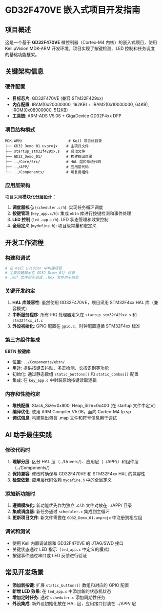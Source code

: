 # GD32F470VE 嵌入式项目开发指南

## 项目概述

这是一个基于 **GD32F470VE** 微控制器（Cortex-M4 内核）的嵌入式项目，使用 Keil µVision MDK-ARM 开发环境。项目实现了按键检测、LED 控制和任务调度的基础功能框架。

## 关键架构信息

### 硬件配置
- **目标芯片**: GD32F470VE (兼容 STM32F429xx)
- **内存配置**: IRAM(0x20000000, 192KB) + IRAM2(0x10000000, 64KB), IROM(0x08000000, 512KB)
- **工具链**: ARM-ADS V5.06 + GigaDevice GD32F4xx DFP

### 项目结构模式
```
MDK-ARM/                     # Keil 项目根目录
├── GD32_Demo_01.uvprojx    # 主项目文件
├── startup_stm32f429xx.s   # 启动文件
├── GD32_Demo_01/           # 构建输出目录
├── ../Core/Src/            # HAL 层和系统代码
├── ../APP/                 # 应用层代码
└── ../Components/          # 可复用组件
```

### 应用层架构
项目采用**模块化分层设计**：

1. **调度器核心** (`scheduler.c/h`): 实现任务循环调度
2. **按键管理** (`key_app.c/h`): 集成 `ebtn` 库进行按键检测和事件处理
3. **LED 控制** (`led_app.c/h`): LED 状态管理和效果控制
4. **全局定义** (`mydefine.h`): 项目级常量和宏定义

## 开发工作流程

### 构建和调试
```powershell
# 在 Keil µVision 中构建项目
# 主要构建输出在 GD32_Demo_01/ 目录
# .axf 文件用于调试，.hex 文件用于烧录
```

### 关键开发约定

1. **HAL 库兼容性**: 虽然使用 GD32F470VE，项目采用 STM32F4xx HAL 库（兼容模式）
2. **中断服务程序**: 所有 IRQ 处理器定义在 `startup_stm32f429xx.s` 和 `stm32f4xx_it.c`
3. **外设初始化**: GPIO 配置在 `gpio.c`，时钟配置遵循 STM32F4xx 标准

### 第三方组件集成

**EBTN 按键库**: 
- 位置: `../Components/ebtn/`
- 用途: 提供按键去抖动、多击检测、长按识别等功能
- 初始化: 通过静态数组 `static_buttons[]` 和 `static_combos[]` 配置
- 集成: 在 `key_app.c` 中封装原始按键读取逻辑

### 内存和性能约定

- **堆栈配置**: Stack_Size=0x800, Heap_Size=0x400 (在 startup 文件中定义)
- **编译优化**: 使用 ARM Compiler V5.06，面向 Cortex-M4.fp.sp
- **调试信息**: 构建输出包含 .map 文件和符号信息用于调试

## AI 助手最佳实践

### 修改代码时
1. **理解分层**: 区分 HAL 层（../Drivers/）、应用层（../APP/）和组件层（../Components/）
2. **保持兼容**: 修改时确保与 GD32F470VE 和 STM32F4xx HAL 的兼容性
3. **检查依赖**: 应用层代码依赖 `mydefine.h` 中的全局定义

### 添加新功能时
1. **遵循模块化**: 新功能优先作为独立 .c/.h 文件对放在 ../APP/ 目录
2. **集成调度器**: 新任务通过 `scheduler.c` 集成到主循环
3. **更新项目文件**: 新文件需要在 `GD32_Demo_01.uvprojx` 中注册到相应组

### 调试和测试
- 使用 Keil 内置调试器和 GD32F470VE 的 JTAG/SWD 接口
- 关键状态通过 LED 指示（`led_app.c` 中定义的模式）
- 按键事件通过串口或 LED 反馈进行验证

## 常见开发场景

- **添加新按键**: 扩展 `static_buttons[]` 数组和对应的 GPIO 配置
- **新增 LED 效果**: 在 `led_app.c` 中添加新的状态机状态
- **增加定时任务**: 通过 `scheduler.c` 添加周期性任务
- **外设集成**: 新外设初始化放在 HAL 层，应用接口封装在 ../APP/ 层
